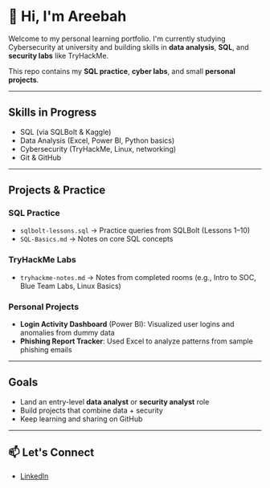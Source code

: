 # 👋 Hi, I'm Areebah 

Welcome to my personal learning portfolio. I'm currently studying Cybersecurity at university and building skills in **data analysis**, **SQL**, and **security labs** like TryHackMe.

This repo contains my **SQL practice**, **cyber labs**, and small **personal projects**.

---

## Skills in Progress

- SQL (via SQLBolt & Kaggle)
- Data Analysis (Excel, Power BI, Python basics)
- Cybersecurity (TryHackMe, Linux, networking)
- Git & GitHub

---

## Projects & Practice

### SQL Practice
- `sqlbolt-lessons.sql` → Practice queries from SQLBolt (Lessons 1–10)
- `SQL-Basics.md` → Notes on core SQL concepts

### TryHackMe Labs
- `tryhackme-notes.md` → Notes from completed rooms (e.g., Intro to SOC, Blue Team Labs, Linux Basics)

### Personal Projects
- **Login Activity Dashboard** (Power BI): Visualized user logins and anomalies from dummy data
- **Phishing Report Tracker**: Used Excel to analyze patterns from sample phishing emails

---

## Goals

- Land an entry-level **data analyst** or **security analyst** role
- Build projects that combine data + security
- Keep learning and sharing on GitHub

---

## 📫 Let's Connect

- [LinkedIn](https://www.linkedin.com/in/areebah890)

